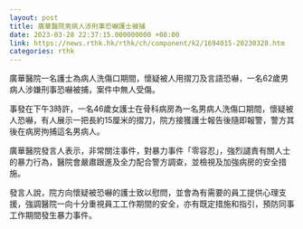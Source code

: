 ```yaml
---
layout: post
title: 廣華醫院男病人涉刑事恐嚇護士被捕
date: 2023-03-28 22:37:15.000000000 +08:00
link: https://news.rthk.hk/rthk/ch/component/k2/1694015-20230328.htm
categories: rthk
---
```


廣華醫院一名護士為病人洗傷口期間，懷疑被人用摺刀及言語恐嚇，一名62歲男病人涉嫌刑事恐嚇被捕，案件中無人受傷。

事發在下午3時許，一名46歲女護士在骨科病房為一名男病人洗傷口期間，懷疑被人恐嚇，有人展示一把長約15厘米的摺刀，院方接獲護士報告後隨即報警，警方其後在病房拘捕這名男病人。

廣華醫院發言人表示，非常關注事件，對暴力事件「零容忍」，強烈譴責有關人士的暴力行為，醫院會嚴肅跟進及全力配合警方調查，並檢視及加強病房的安全措施。

發言人說，院方向懷疑被恐嚇的護士致以慰問，並會為有需要的員工提供心理支援，強調醫院一向十分重視員工工作期間的安全，亦有既定措施和指引，預防同事工作期間發生暴力事件。
